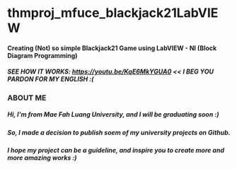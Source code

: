 # thmproj_mfuce_blackjack21LabVIEW
#### Creating (Not) so simple Blackjack21 Game using LabVIEW - NI (Block Diagram Programming)
##### SEE HOW IT WORKS: https://youtu.be/KqE6MkYGUA0 << I BEG YOU PARDON FOR MY ENGLISH :(

### ABOUT ME
##### Hi, I'm from Mae Fah Luang University, and I will be graduating soon :)
##### So, I made a decision to publish soem of my university projects on Github.
##### I hope my project can be a guideline, and inspire you to create more and more amazing works :)
